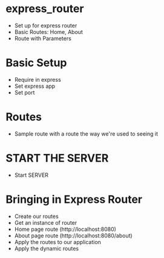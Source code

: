 # express_router

* Set up for express router
* Basic Routes: Home, About
* Route with Parameters

# Basic Setup
* Require in express
* Set express app
* Set port

# Routes
* Sample route with a route the way we're used to seeing it

# START THE SERVER
* Start SERVER

# Bringing in Express Router
* Create our routes
* Get an instance of router
* Home page route (http://localhost:8080)
* About page route (http://localhost:8080/about)
* Apply the routes to our application
* Apply the dynamic routes
